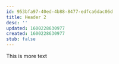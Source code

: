 ```yaml
---
id: 953bfa97-40ed-4b88-8477-edfca6dac06d
title: Header 2
desc: ''
updated: 1600228630977
created: 1600228630977
stub: false
---
```

This is more text

